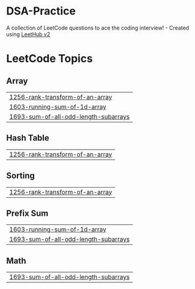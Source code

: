 # DSA-Practice
A collection of LeetCode questions to ace the coding interview! - Created using [LeetHub v2](https://github.com/arunbhardwaj/LeetHub-2.0)

<!---LeetCode Topics Start-->
# LeetCode Topics
## Array
|  |
| ------- |
| [1256-rank-transform-of-an-array](https://github.com/TANISHA3665/DSA-Practice/tree/master/1256-rank-transform-of-an-array) |
| [1603-running-sum-of-1d-array](https://github.com/TANISHA3665/DSA-Practice/tree/master/1603-running-sum-of-1d-array) |
| [1693-sum-of-all-odd-length-subarrays](https://github.com/TANISHA3665/DSA-Practice/tree/master/1693-sum-of-all-odd-length-subarrays) |
## Hash Table
|  |
| ------- |
| [1256-rank-transform-of-an-array](https://github.com/TANISHA3665/DSA-Practice/tree/master/1256-rank-transform-of-an-array) |
## Sorting
|  |
| ------- |
| [1256-rank-transform-of-an-array](https://github.com/TANISHA3665/DSA-Practice/tree/master/1256-rank-transform-of-an-array) |
## Prefix Sum
|  |
| ------- |
| [1603-running-sum-of-1d-array](https://github.com/TANISHA3665/DSA-Practice/tree/master/1603-running-sum-of-1d-array) |
| [1693-sum-of-all-odd-length-subarrays](https://github.com/TANISHA3665/DSA-Practice/tree/master/1693-sum-of-all-odd-length-subarrays) |
## Math
|  |
| ------- |
| [1693-sum-of-all-odd-length-subarrays](https://github.com/TANISHA3665/DSA-Practice/tree/master/1693-sum-of-all-odd-length-subarrays) |
<!---LeetCode Topics End-->